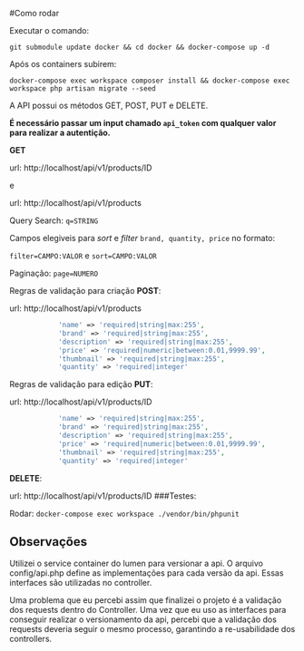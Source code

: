 
#Como rodar

Executar o comando:

`git submodule update docker && cd docker && docker-compose up -d`

Após os containers subirem:

`docker-compose exec workspace composer install && docker-compose exec workspace php artisan migrate --seed` 

A API possui os métodos GET, POST, PUT e DELETE. 

**É necessário passar um input chamado `api_token` com qualquer valor para realizar a autentição.**

**GET**

url: http://localhost/api/v1/products/ID

e

url: http://localhost/api/v1/products

Query Search: `q=STRING`

Campos elegiveis para *sort* e *filter* `brand, quantity, price` no formato:

`filter=CAMPO:VALOR` e `sort=CAMPO:VALOR`

Paginação: `page=NUMERO`

Regras de validação para criação **POST**: 

url: http://localhost/api/v1/products
```php
            'name' => 'required|string|max:255',
            'brand' => 'required|string|max:255',
            'description' => 'required|string|max:255',
            'price' => 'required|numeric|between:0.01,9999.99',
            'thumbnail' => 'required|string|max:255',
            'quantity' => 'required|integer'
```
Regras de validação para edição **PUT**: 

url: http://localhost/api/v1/products/ID
```php
            'name' => 'required|string|max:255',
            'brand' => 'required|string|max:255',
            'description' => 'required|string|max:255',
            'price' => 'required|numeric|between:0.01,9999.99',
            'thumbnail' => 'required|string|max:255',
            'quantity' => 'required|integer'
```
**DELETE**:

url: http://localhost/api/v1/products/ID
###Testes:

Rodar:
`docker-compose exec workspace ./vendor/bin/phpunit`

## Observações

Utilizei o service container do lumen para versionar a api. O arquivo config/api.php define 
as implementações para cada versão da api. Essas interfaces são utilizadas no controller.

Uma problema que eu percebi assim que finalizei o projeto é a validação dos requests dentro
do Controller. Uma vez que eu uso as interfaces para conseguir realizar o versionamento da api,
percebi que a validação dos requests deveria seguir o mesmo processo, garantindo a re-usabilidade 
dos controllers.



